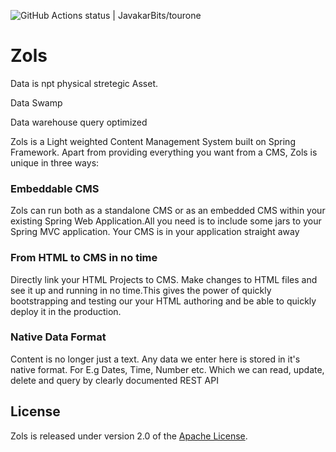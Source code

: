 ![GitHub Actions status | JavakarBits/tourone](https://github.com/techatpark/zols/workflows/Java%20CI/badge.svg)


Zols
====


Data is npt physical stretegic Asset.

Data Swamp

Data warehouse query optimized

Zols is a Light weighted Content Management System built on Spring Framework. Apart from providing everything you want
from a CMS, Zols is unique in three ways:

### Embeddable CMS

Zols can run both as a standalone CMS or as an embedded CMS within your existing Spring Web Application.All you need is
to include some jars to your Spring MVC application. Your CMS is in your application straight away

### From HTML to CMS in no time

Directly link your HTML Projects to CMS. Make changes to HTML files and see it up and running in no time.This gives the
power of quickly bootstrapping and testing our your HTML authoring and be able to quickly deploy it in the production.

### Native Data Format

Content is no longer just a text. Any data we enter here is stored in it's native format. For E.g Dates, Time, Number
etc. Which we can read, update, delete and query by clearly documented REST API

## License

Zols is released under version 2.0 of the [Apache License][].

[here]:https://github.com/sathishk/zols-sample

[Apache License]: http://www.apache.org/licenses/LICENSE-2.0
